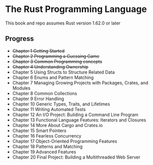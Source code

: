 # The Rust Programming Language
This book and repo assumes Rust version 1.62.0 or later

## Progress
* ~~Chapter 1 Getting Started~~
* ~~Chapter 2 Programming a Guessing Game~~
* ~~Chapter 3 Common Programming concepts~~
* ~~Chapter 4 Understanding Ownership~~
* Chapter 5 Using Structs to Structure Related Data
* Chapter 6 Enums and Pattern Matching
* Chapter 7 Managing Growing Projects with Packages, Crates, and Modules
* Chapter 8 Common Collections
* Chapter 9 Error Handling
* Chapter 10 Generic Types, Traits, and Lifetimes
* Chapter 11 Writing Automated Tests
* Chapter 12 An I/O Project: Building a Command Line Program
* Chapter 13 Functional Language Features: Iterators and Closures
* Chapter 14 More About Cargo and Crates.io
* Chapter 15 Smart Pointers
* Chapter 16 Fearless Concurrency
* Chapter 17 Object-Oriented Programming Features
* Chapter 18 Patterns and Matching
* Chapter 19 Advanced Features
* Chapter 20 Final Project: Building a Multithreaded Web Server
